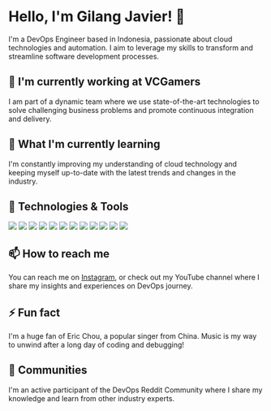 # Hello, I'm Gilang Javier! 👋 

I'm a DevOps Engineer based in Indonesia, passionate about cloud technologies and automation. I aim to leverage my skills to transform and streamline software development processes.

## 🔭 I'm currently working at VCGamers
I am part of a dynamic team where we use state-of-the-art technologies to solve challenging business problems and promote continuous integration and delivery.

## 🌱 What I'm currently learning
I'm constantly improving my understanding of cloud technology and keeping myself up-to-date with the latest trends and changes in the industry.

## 🔧 Technologies & Tools
![](https://img.shields.io/badge/AWS-232F3E?style=for-the-badge&logo=amazon-aws&logoColor=white)
![](https://img.shields.io/badge/Azure-0089D6?style=for-the-badge&logo=microsoft-azure&logoColor=white)
![](https://img.shields.io/badge/GoogleCloud-4285F4?style=for-the-badge&logo=google-cloud&logoColor=white)
![](https://img.shields.io/badge/DigitalOcean-0080FF?style=for-the-badge&logo=digitalocean&logoColor=white)
![](https://img.shields.io/badge/Jenkins-D24939?style=for-the-badge&logo=jenkins&logoColor=white)
![](https://img.shields.io/badge/Ansible-EE0000?style=for-the-badge&logo=ansible&logoColor=white)
![](https://img.shields.io/badge/Database-4479A1?style=for-the-badge&logo=mysql&logoColor=white)
![](https://img.shields.io/badge/Docker_Swarm-2496ED?style=for-the-badge&logo=docker&logoColor=white)
![](https://img.shields.io/badge/ArgoCD-0AB5A1?style=for-the-badge&logo=argocd&logoColor=white)
![](https://img.shields.io/badge/Terraform-7B42BC?style=for-the-badge&logo=terraform&logoColor=white)
![](https://img.shields.io/badge/Docker-2496ED?style=for-the-badge&logo=docker&logoColor=white)
![](https://img.shields.io/badge/Kubernetes-326CE5?style=for-the-badge&logo=kubernetes&logoColor=white)

## 📫 How to reach me
You can reach me on [Instagram](https://instagram.com/gilangjavier), or check out my YouTube channel where I share my insights and experiences on DevOps journey.

## ⚡ Fun fact
I'm a huge fan of Eric Chou, a popular singer from China. Music is my way to unwind after a long day of coding and debugging!

## 💼 Communities
I'm an active participant of the DevOps Reddit Community where I share my knowledge and learn from other industry experts.
